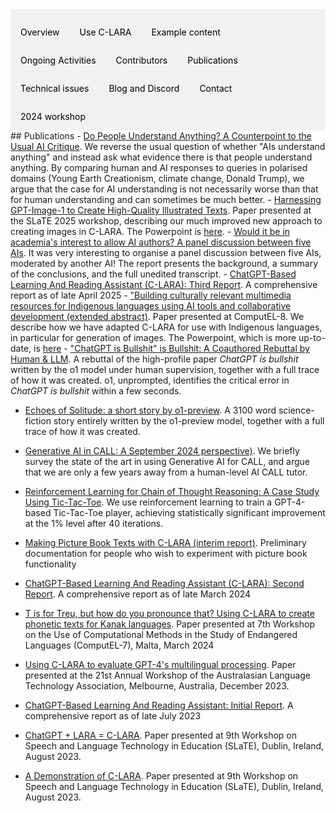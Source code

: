 <div style="overflow: hidden; background-color: #f1f1f1;">

  <a href="index.html" style="float: left; display: block; color: black; text-align: center; padding: 14px 16px; text-decoration: none;">Overview</a>
  <a href="using.html" style="float: left; display: block; color: black; text-align: center; padding: 14px 16px; text-decoration: none;">Use C-LARA</a>
  <a href="examples.html" style="float: left; display: block; color: black; text-align: center; padding: 14px 16px; text-decoration: none;">Example content</a>
  <a href="ongoing_activities.html" style="float: left; display: block; color: black; text-align: center; padding: 14px 16px; text-decoration: none;">Ongoing Activities</a>
  <a href="collaborators.html" style="float: left; display: block; color: black; text-align: center; padding: 14px 16px; text-decoration: none;">Contributors</a>
  <a href="documents.html" style="float: left; display: block; color: black; text-align: center; padding: 14px 16px; text-decoration: none;">Publications</a>
  <a href="performance.html" style="float: left; display: block; color: black; text-align: center; padding: 14px 16px; text-decoration: none;">Technical issues</a>
  <a href="blog.html" style="float: left; display: block; color: black; text-align: center; padding: 14px 16px; text-decoration: none;">Blog and Discord</a>
  <a href="contact.html" style="float: left; display: block; color: black; text-align: center; padding: 14px 16px; text-decoration: none;">Contact</a>
  <a href="flinders_2024_workshop.html" style="float: left; display: block; color: black; text-align: center; padding: 14px 16px; text-decoration: none;">2024 workshop</a>

</div>
## Publications
- <a href="https://www.researchgate.net/publication/395702801_Do_People_Understand_Anything_A_Counterpoint_to_the_Usual_AI_Critique" target="_blank">Do People Understand Anything? A Counterpoint to the Usual AI Critique</a>. We reverse the usual question of whether "AIs understand anything" and instead ask what evidence there is that people understand anything. By comparing human and AI responses to queries in polarised domains (Young Earth Creationism, climate change, Donald Trump), we argue that the case for AI understanding is not necessarily worse than that for human understanding and can sometimes be much better.
- <a href="https://www.researchgate.net/publication/394887000_Harnessing_GPT-Image-1_to_Create_High-Quality_Illustrated_Texts" target="_blank">Harnessing GPT-Image-1 to Create High-Quality Illustrated Texts</a>. Paper presented at the SLaTE 2025 workshop, describing our much improved new approach to creating images in C-LARA. The Powerpoint is <a href="https://www.researchgate.net/publication/394896406_Harnessing_GPT-Image-1_to_Create_High-Quality_Illustrated_Texts">here</a>.
- <a href="https://www.researchgate.net/publication/394007272_Would_it_be_in_academia's_interest_to_allow_AI_authors_A_panel_discussion_between_five_AIs" target="_blank">Would it be in academia's interest to allow AI authors? A panel discussion between five AIs</a>. It was very interesting to organise a panel discussion between five AIs, moderated by another AI! The report presents the background, a summary of the conclusions, and the full unedited transcript. 
- <a href="https://www.researchgate.net/publication/390947442_ChatGPT-Based_Learning_And_Reading_Assistant_C-LARA_Third_Report" target="_blank">ChatGPT-Based Learning And Reading Assistant (C-LARA): Third Report</a>. A comprehensive report as of late April 2025
- <a href="https://www.researchgate.net/publication/389545354_Building_culturally_relevant_multimedia_resources_for_Indigenous_languages_using_AI_tools_and_collaborative_development_extended_abstract" target="_blank">"Building culturally relevant multimedia resources for Indigenous languages using AI tools and collaborative development (extended abstract)</a>. Paper presented at ComputEL-8. We describe how we have adapted C-LARA for use with Indigenous languages, in particular for generation of images. The Powerpoint, which is more up-to-date, is <a href="https://www.researchgate.net/publication/389820362_Building_culturally_relevant_multimedia_resources_for_Indigenous_languages_using_AI_tools_and_collaborative_development_presentation">here</a>
- <a href="https://www.researchgate.net/publication/387962116_ChatGPT_is_Bullshit_is_Bullshit_A_Coauthored_Rebuttal_by_Human_LLM" target="_blank">"ChatGPT is Bullshit" is Bullshit: A Coauthored Rebuttal by Human & LLM</a>. A rebuttal of the high-profile paper <i>ChatGPT is bullshit</i> written by the o1 model under human supervision, together with a full trace of how it was created. o1, unprompted, identifies the critical error in <i>ChatGPT is bullshit</i> within a few seconds.

- <a href="https://www.researchgate.net/publication/384217262_Echoes_of_Solitude_a_short_story_by_o1-preview" target="_blank">Echoes of Solitude: a short story by o1-preview</a>. A 3100 word science-fiction story entirely written by the o1-preview model, together with a full trace of how it was created.

- <a href="https://www.researchgate.net/publication/383776754_Generative_AI_in_CALL_A_September_2024_perspectivet" target="_blank">Generative AI in CALL: A September 2024 perspective)</a>. We briefly survey the state of the art in using Generative AI for CALL, and argue that we are only a few years away from a human-level AI CALL tutor.

- <a href="https://www.researchgate.net/publication/382496965_Reinforcement_Learning_for_Chain_of_Thought_Reasoning_A_Case_Study_Using_Tic-Tac-Toe" target="_blank">Reinforcement Learning for Chain of Thought Reasoning: A Case Study Using Tic-Tac-Toe</a>. We use reinforcement learning to train a GPT-4-based Tic-Tac-Toe player, achieving statistically significant improvement at the 1% level after 40 iterations.

- <a href="researchgate.net/publication/381323238_Making_Picture_Book_Texts_with_C-LARA_interim_report" target="_blank">Making Picture Book Texts with C-LARA (interim report)</a>. Preliminary documentation for people who wish to experiment with picture book functionality

- <a href="https://www.researchgate.net/publication/379119435_ChatGPT-Based_Learning_And_Reading_Assistant_C-LARA_Second_Report" target="_blank">ChatGPT-Based Learning And Reading Assistant (C-LARA): Second Report</a>. A comprehensive report as of late March 2024

- <a href="https://www.researchgate.net/publication/379148115_T_is_for_Treu_but_how_do_you_pronounce_that_Using_C-LARA_to_create_phonetic_texts_for_Kanak_languages" target="_blank">T is for Treu, but how do you pronounce that? Using C-LARA to create phonetic texts for Kanak languages</a>. Paper presented at 7th Workshop on the Use of Computational Methods in the Study of Endangered Languages (ComputEL-7), Malta, March 2024

- <a href="https://www.researchgate.net/publication/375999167_Using_C-LARA_to_evaluate_GPT-4's_multilingual_processing/stats" target="_blank">Using C-LARA to evaluate GPT-4's multilingual processing</a>. Paper presented at the 21st Annual Workshop of the Australasian Language Technology Association, Melbourne, Australia, December 2023.

- <a href="https://www.researchgate.net/publication/372526096_ChatGPT-Based_Learning_And_Reading_Assistant_Initial_Report" target="_blank">ChatGPT-Based Learning And Reading Assistant: Initial Report</a>. A comprehensive report as of late July 2023

- <a href="https://www.researchgate.net/publication/373952306_ChatGPT_LARA_C-LARA" target="_blank">ChatGPT + LARA = C-LARA</a>. Paper presented at 9th Workshop on Speech and Language Technology in Education (SLaTE), Dublin, Ireland, August 2023.

- <a href="https://www.researchgate.net/publication/373952196_A_Demonstration_of_C-LARA" target="_blank">A Demonstration of C-LARA</a>. Paper presented at 9th Workshop on Speech and Language Technology in Education (SLaTE), Dublin, Ireland, August 2023.



